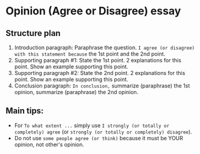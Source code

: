 # Opinion (Agree or Disagree) essay

## Structure plan

1. Introduction paragraph: Paraphrase the question. `I agree (or disagree) with this statement because` the 1st point and the 2nd point.
1. Supporting paragraph #1: State the 1st point. 2 explanations for this point. Show an example supporting this point.
1. Supporting paragraph #2: State the 2nd point. 2 explanations for this point. Show an example supporting this point.
1. Conclusion paragraph: `In conclusion,` summarize (paraphrase) the 1st opinion, summarize (paraphrase) the 2nd opinion.


## Main tips:

- For `To what extent ...` simply use `I strongly (or totally or completely) agree` (or `strongly (or totally or completely) disagree`).
- Do not use `some people agree (or think)` because it must be YOUR opinion, not other's opinion.
